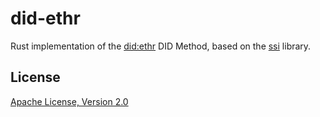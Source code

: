 # did-ethr

Rust implementation of the [did:ethr][] DID Method, based on the [ssi][] library.

## License

[Apache License, Version 2.0](http://www.apache.org/licenses/)

[did:ethr]: https://github.com/decentralized-identity/ethr-did-resolver/blob/master/doc/did-method-spec.md
[ssi]: https://github.com/spruceid/ssi/

<!-- Auto-update: 2025-10-18T10:44:44.061574 -->
